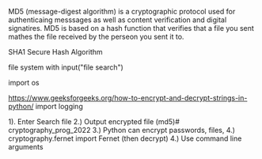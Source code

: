 MD5 (message-digest algorithm) is a cryptographic protocol used for authenticaing messsages as well as content
verification and digital signatires.  MD5 is based on a hash function that verifies that a file you sent mathes the file received by the perseon you sent it to.<p>

SHA1 Secure Hash Algorithm

file system with input("file search")<p>
    import os

https://www.geeksforgeeks.org/how-to-encrypt-and-decrypt-strings-in-python/
import logging

1). Enter Search file
2.) Output encrypted file (md5)# cryptography_prog_2022
3.) Python can encrypt passwords, files, 
4.) cryptography.fernet import Fernet (then decrypt)
4.) Use command line arguments

